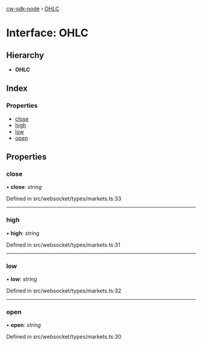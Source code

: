 [cw-sdk-node](../README.md) › [OHLC](ohlc.md)

# Interface: OHLC

## Hierarchy

* **OHLC**

## Index

### Properties

* [close](ohlc.md#close)
* [high](ohlc.md#high)
* [low](ohlc.md#low)
* [open](ohlc.md#open)

## Properties

###  close

• **close**: *string*

Defined in src/websocket/types/markets.ts:33

___

###  high

• **high**: *string*

Defined in src/websocket/types/markets.ts:31

___

###  low

• **low**: *string*

Defined in src/websocket/types/markets.ts:32

___

###  open

• **open**: *string*

Defined in src/websocket/types/markets.ts:30
